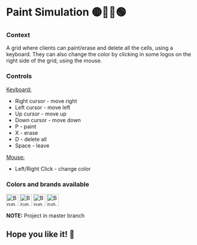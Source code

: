 # Paint Simulation 🟡🔴🔵🟢

### Context

A grid where clients can paint/erase and delete all the cells, using a keyboard. They can also change the color by clicking in some logos on the right side of the grid, using the mouse.

### Controls

<u>Keyboard:</u>
* Right cursor - move right
* Left cursor - move left
* Up cursor - move up
* Down cursor - move down
* P - paint
* X - erase
* D - delete all
*  Space - leave

<u>Mouse:</u>
* Left/Right Click - change color

### Colors and brands available
<img alt='Bruno Vilar Painting Simulation Snapchat' width = '32' src='https://www.flaticon.com/svg/static/icons/svg/355/355985.svg'>  <img alt='Bruno Vilar Painting Simulation youtube' width = '32' src='https://www.flaticon.com/svg/static/icons/svg/187/187210.svg'>  <img alt='Bruno Vilar Painting Simulation youtube' width = '32' src='https://www.flaticon.com/svg/static/icons/svg/187/187190.svg'>  <img alt='Bruno Vilar Painting Simulation youtube' width = '32' src='https://www.flaticon.com/svg/static/icons/svg/185/185988.svg'> 

**NOTE:** Project in master branch
## Hope you like it! 🤟
